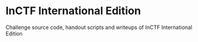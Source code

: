 # InCTF International Edition
Challenge source code, handout scripts and writeups of InCTF International Edition
